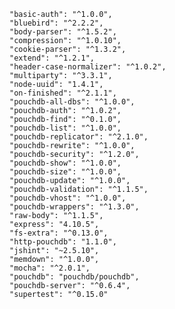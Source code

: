 
    "basic-auth": "^1.0.0",
    "bluebird": "^2.2.2",
    "body-parser": "^1.5.2",
    "compression": "^1.0.10",
    "cookie-parser": "^1.3.2",
    "extend": "^1.2.1",
    "header-case-normalizer": "^1.0.2",
    "multiparty": "^3.3.1",
    "node-uuid": "1.4.1",
    "on-finished": "^2.1.1",
    "pouchdb-all-dbs": "^1.0.0",
    "pouchdb-auth": "^1.0.2",
    "pouchdb-find": "^0.1.0",
    "pouchdb-list": "^1.0.0",
    "pouchdb-replicator": "^2.1.0",
    "pouchdb-rewrite": "^1.0.0",
    "pouchdb-security": "^1.2.0",
    "pouchdb-show": "^1.0.0",
    "pouchdb-size": "^1.0.0",
    "pouchdb-update": "^1.0.0",
    "pouchdb-validation": "^1.1.5",
    "pouchdb-vhost": "^1.0.0",
    "pouchdb-wrappers": "^1.3.0",
    "raw-body": "^1.1.5",
    "express": "4.10.5",
    "fs-extra": "^0.13.0",
    "http-pouchdb": "1.1.0",
    "jshint": "~2.5.10",
    "memdown": "^1.0.0",
    "mocha": "^2.0.1",
    "pouchdb": "pouchdb/pouchdb",
    "pouchdb-server": "^0.6.4",
    "supertest": "^0.15.0"